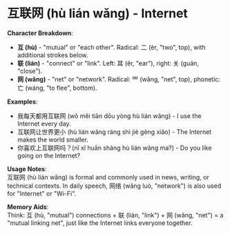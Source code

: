 # **互联网 (hù lián wǎng) - Internet**

**Character Breakdown**:  
- **互 (hù)** - "mutual" or "each other". Radical: 二 (èr, "two", top), with additional strokes below.  
- **联 (lián)** - "connect" or "link". Left: 耳 (ěr, "ear"), right: 关 (guān, "close").  
- **网 (wǎng)** - "net" or "network". Radical: 罒 (wǎng, "net", top), phonetic: 亡 (wáng, "to flee", bottom).

**Examples**:  
- 我每天都用互联网 (wǒ měi tiān dōu yòng hù lián wǎng) - I use the Internet every day.  
- 互联网让世界更小 (hù lián wǎng ràng shì jiè gèng xiǎo) - The Internet makes the world smaller.  
- 你喜欢上互联网吗？(nǐ xǐ huān shàng hù lián wǎng ma?) - Do you like going on the Internet?

**Usage Notes**:  
互联网 (hù lián wǎng) is formal and commonly used in news, writing, or technical contexts. In daily speech, 网络 (wǎng luò, "network") is also used for "Internet" or "Wi-Fi".

**Memory Aids**:  
Think: 互 (hù, "mutual") connections + 联 (lián, "link") + 网 (wǎng, "net") = a "mutual linking net", just like the Internet links everyone together.